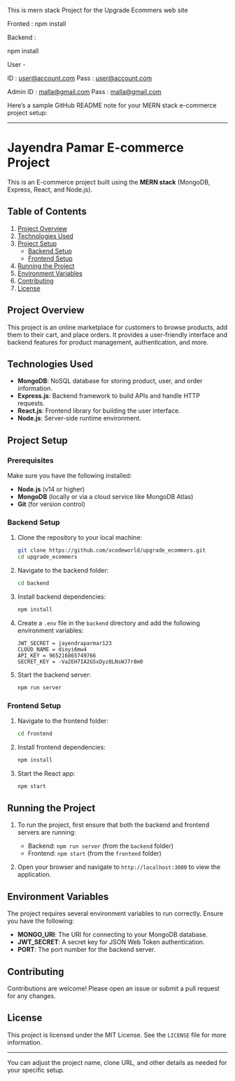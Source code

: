 This is mern stack Project for the Upgrade 
Ecommers web site 

Fronted : 
npm install


Backend : 

npm install 




User -

ID : user@account.com
Pass :  user@account.com


Admin 
ID : malla@gmail.com
Pass : malla@gmail.com 



Here’s a sample GitHub README note for your MERN stack e-commerce project setup:

---

# Jayendra Pamar E-commerce Project

This is an E-commerce project built using the **MERN stack** (MongoDB, Express, React, and Node.js).

## Table of Contents
1. [Project Overview](#project-overview)
2. [Technologies Used](#technologies-used)
3. [Project Setup](#project-setup)
   - [Backend Setup](#backend-setup)
   - [Frontend Setup](#frontend-setup)
4. [Running the Project](#running-the-project)
5. [Environment Variables](#environment-variables)
6. [Contributing](#contributing)
7. [License](#license)

## Project Overview
This project is an online marketplace for customers to browse products, add them to their cart, and place orders. It provides a user-friendly interface and backend features for product management, authentication, and more.

## Technologies Used
- **MongoDB**: NoSQL database for storing product, user, and order information.
- **Express.js**: Backend framework to build APIs and handle HTTP requests.
- **React.js**: Frontend library for building the user interface.
- **Node.js**: Server-side runtime environment.

## Project Setup

### Prerequisites
Make sure you have the following installed:
- **Node.js** (v14 or higher)
- **MongoDB** (locally or via a cloud service like MongoDB Atlas)
- **Git** (for version control)

### Backend Setup
1. Clone the repository to your local machine:
    ```bash
    git clone https://github.com/xcodeworld/upgrade_ecommers.git
    cd upgrade_ecommers
    ```

2. Navigate to the backend folder:
    ```bash
    cd backend
    ```

3. Install backend dependencies:
    ```bash
    npm install
    ```

4. Create a `.env` file in the `backend` directory and add the following environment variables:
    ```
    JWT_SECRET = jayendraparmar123
    CLOUD_NAME = dioyi6mw4
    API_KEY = 965216865749766
    SECRET_KEY = -Va2EH7IA2G5xDyz8LNsWJ7r8m0
    
    ```

5. Start the backend server:
    ```bash
    npm run server
    ```

### Frontend Setup
1. Navigate to the frontend folder:
    ```bash
    cd frontend
    ```

2. Install frontend dependencies:
    ```bash
    npm install
    ```

3. Start the React app:
    ```bash
    npm start
    ```

## Running the Project
1. To run the project, first ensure that both the backend and frontend servers are running:
    - Backend: `npm run server` (from the `backend` folder)
    - Frontend: `npm start` (from the `frontend` folder)

2. Open your browser and navigate to `http://localhost:3000` to view the application.

## Environment Variables
The project requires several environment variables to run correctly. Ensure you have the following:

- **MONGO_URI**: The URI for connecting to your MongoDB database.
- **JWT_SECRET**: A secret key for JSON Web Token authentication.
- **PORT**: The port number for the backend server.

## Contributing
Contributions are welcome! Please open an issue or submit a pull request for any changes.

## License
This project is licensed under the MIT License. See the `LICENSE` file for more information.

---

You can adjust the project name, clone URL, and other details as needed for your specific setup.

